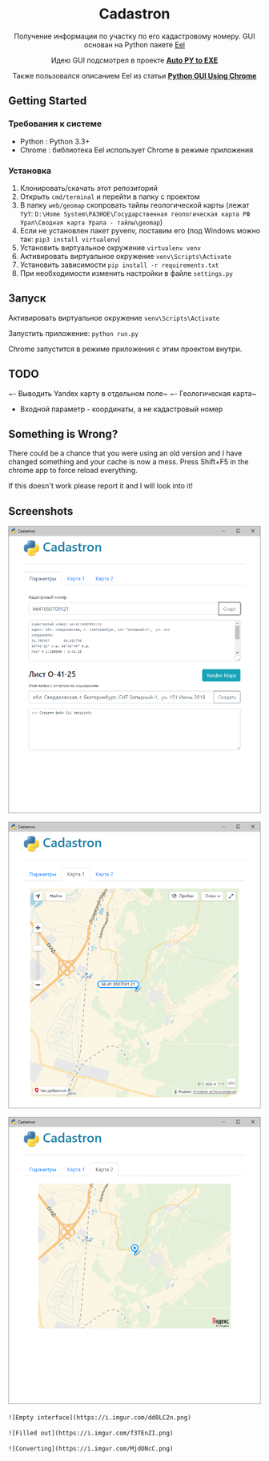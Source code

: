 <h1 align="center">Cadastron</h1>
<p align="center">Получение информации по участку по его кадастровому номеру. GUI основан на Python пакете <a href="https://github.com/ChrisKnott/Eel">Eel</a></p>
<p align="center">Идею GUI подсмотрел в проекте <a href="https://github.com/brentvollebregt/auto-py-to-exe/"><strong> Auto PY to EXE </strong></a></p>
<p align="center">Также пользовался описанием Eel из статьи <a href="http://nitratine.net/python-gui-using-chrome/"><strong> Python GUI Using Chrome </strong></a></p>

<!-- <div align="center">
    <img src="https://i.imgur.com/EuUlayC.png" alt="Empty interface">
</div> -->

## Getting Started

### Требования к системе
 - Python : Python 3.3+ 
 - Chrome : библиотека Eel использует Chrome в режиме приложения

### Установка
1. Клонировать/скачать этот репозиторий
2. Открыть ```cmd/terminal``` и перейти в папку с проектом
3. В папку ```web/geomap``` скопровать тайлы геологической карты (лежат тут: ```D:\Home System\РАЗНОЕ\Государственная геологическая карта РФ Урал\Сводная карта Урала - тайлы\geomap```)
4. Если не установлен пакет pyvenv, поставим его (под Windows можно так: ```pip3 install virtualenv```)
5. Установить виртуальное окружение ```virtualenv venv```
6. Активировать виртуальное окружение ```venv\Scripts\Activate```
7. Установить зависимости ```pip install -r requirements.txt```
8. При необходимости изменить настройки в файле ```settings.py``` 

## Запуск
Активировать виртуальное окружение ```venv\Scripts\Activate```

Запустить приложение: ```python run.py``` 

Chrome запустится в режиме приложения с этим проектом внутри.

## TODO
~- Выводить Yandex карту в отдельном поле~
~- Геологическая карта~
- Входной параметр - координаты, а не кадастровый номер


## Something is Wrong?
There could be a chance that you were using an old version and I have changed something and your cache is now a mess. Press Shift+F5 in the chrome app to force reload everything.

If this doesn't work please report it and I will look into it!

## Screenshots
![Start screen](screenshots/screenshot1.png "Start screen")

![Map1 tab](screenshots/screenshot2.png "Map1 tab")

![Map2 tab](screenshots/screenshot3.png "Map2 tab")

`![Empty interface](https://i.imgur.com/dd0LC2n.png)`

`![Filled out](https://i.imgur.com/f3TEnZI.png)`

`![Converting](https://i.imgur.com/MjdONcC.png)`

